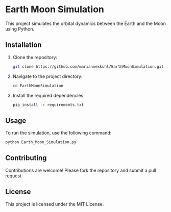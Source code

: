 # Earth Moon Simulation

This project simulates the orbital dynamics between the Earth and the Moon using Python.

## Installation

1. Clone the repository:
    ```sh
    git clone https://github.com/mariannexkuhl/EarthMoonSimulation.git
    ```
2. Navigate to the project directory:
    ```sh
    cd EarthMoonSimulation
    ```
3. Install the required dependencies:
    ```sh
    pip install -r requirements.txt
    ```

## Usage

To run the simulation, use the following command:
```sh
python Earth_Moon_Simulation.py
```

## Contributing

Contributions are welcome! Please fork the repository and submit a pull request.

## License

This project is licensed under the MIT License.
